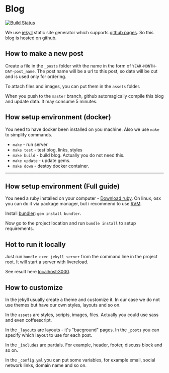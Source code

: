 # Blog

[![Build Status](https://travis-ci.org/IT-lift/IT-lift.github.io.svg)](https://travis-ci.org/IT-lift/IT-lift.github.io)

We use [jekyll](https://jekyllrb.com) static site generator which supports [github pages](https://pages.github.com/). So this blog is hosted on github.

## How to make a new post

Create a file in the `_posts` folder with the name in the form of `YEAR-MONTH-DAY-post_name`. The post name will be a url to this post, so date will be cut and is used only for ordering.

To attach files and images, you can put them in the `assets` folder. 

When you push to the `master` branch, github automagically compile this blog and update data. It may consume 5 minutes.

## How setup environment (docker)

You need to have docker been installed on you machine. Also we use `make` to simplify commands.

- `make` - run server
- `make test` - test blog, links, styles
- `make build` - build blog. Actually you do not need this.
- `make update` - update gems.
- `make down` - destoy docker container.

---

## How setup environment (Full guide)

You need a ruby installed on your computer - [Download ruby](https://www.ruby-lang.org/en/downloads/). On linux, osx you can do it via package manager, but i recommend to use [RVM](https://rvm.io/).

Install [bundler](http://bundler.io/): `gem install bundler`.

Now go to the project location and run `bundle install` to setup requirements.

## Hot to run it locally

Just run `bundle exec jekyll server` from the command line in the project root. It will start a server with livereload.

See result here [localhost:3000](http://localhost:3000).

## How to customize

In the jekyll usually create a theme and customize it. In our case we do not use themes but have our own styles, layouts and so on.

In the `assets` are styles, scripts, images, files. Actually you could use sass and even coffeescript.

In the `_layouts` are layouts - it's "bacground" pages. In the `_posts` you can specify which layout to use for each post.

In the `_includes` are partials. For example, header, footer, discuss block and so on.

In the `_config.yml` you can put some variables, for example email, social network links, domain name and so on.
